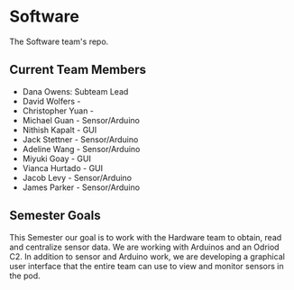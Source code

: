 # Software
The Software team's repo.

## Current Team Members
* Dana Owens: Subteam Lead
* David Wolfers - 
* Christopher Yuan - 
* Michael Guan - Sensor/Arduino
* Nithish Kapalt - GUI
* Jack Stettner - Sensor/Arduino
* Adeline Wang - Sensor/Arduino
* Miyuki Goay - GUI
* Vianca Hurtado - GUI
* Jacob Levy - Sensor/Arduino
* James Parker - Sensor/Arduino


## Semester Goals
This Semester our goal is to work with the Hardware team to obtain, read and centralize sensor data. We are working with Arduinos and an Odriod C2. In addition to sensor and Arduino work, we are developing a graphical user interface that the entire team can use to view and monitor sensors in the pod.



